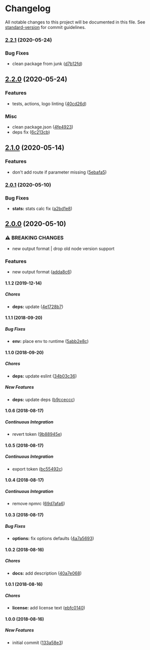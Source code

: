 # Changelog

All notable changes to this project will be documented in this file. See [standard-version](https://github.com/conventional-changelog/standard-version) for commit guidelines.

### [2.2.1](https://github.com/SkeLLLa/fastify-status/compare/v2.2.0...v2.2.1) (2020-05-24)

### Bug Fixes

- clean package from junk ([d7b12fd](https://github.com/SkeLLLa/fastify-status/commit/d7b12fdcaa805f36a9792149793adfe7be6d04f6))

## [2.2.0](https://github.com/SkeLLLa/fastify-status/compare/v2.1.0...v2.2.0) (2020-05-24)

### Features

- tests, actions, logo linting ([40cd26d](https://github.com/SkeLLLa/fastify-status/commit/40cd26d42903caa966239b5c245de11ae3903ab9))

### Misc

- clean package.json ([4fe4923](https://github.com/SkeLLLa/fastify-status/commit/4fe4923085cd936ea6bfc6e3a90556d764f1a3ad))
- deps fix ([6c213cb](https://github.com/SkeLLLa/fastify-status/commit/6c213cb4b1f1b5ab4fbe7aaa3e78fe8456590be1))

## [2.1.0](https://gitlab.com/m03geek/fastify-status/compare/v2.0.1...v2.1.0) (2020-05-14)

### Features

- don't add route if parameter missing ([5ebafa5](https://gitlab.com/m03geek/fastify-status/commit/5ebafa5c4829929fe2e52f5e156a1bb01196df23))

### [2.0.1](https://gitlab.com/m03geek/fastify-status/compare/v2.0.0...v2.0.1) (2020-05-10)

### Bug Fixes

- **stats:** stats calc fix ([a2bd1e8](https://gitlab.com/m03geek/fastify-status/commit/a2bd1e8585eee3b4e450a5bf54ecf7a9a1ad9ca2))

## [2.0.0](https://gitlab.com/m03geek/fastify-status/compare/v1.1.2...v2.0.0) (2020-05-10)

### ⚠ BREAKING CHANGES

- new output format | drop old node version support

### Features

- new output format ([adda8c6](https://gitlab.com/m03geek/fastify-status/commit/adda8c60ef84f63f156cdab04552dd77ce8bf1f1))

#### 1.1.2 (2019-12-14)

##### Chores

- **deps:** update ([4e1728b7](https://github.com/SkeLLLa/fastify-status/commit/4e1728b7c344fe5ff7c85ee1f15e726031fc3b53))

#### 1.1.1 (2018-09-20)

##### Bug Fixes

- **env:** place env to runtime ([5abb2e8c](https://github.com/SkeLLLa/fastify-status/commit/5abb2e8c04ca4c73496d2339dc53a02db09bd6a8))

#### 1.1.0 (2018-09-20)

##### Chores

- **deps:** update eslint ([34b03c36](https://github.com/SkeLLLa/fastify-status/commit/34b03c369c1dab1d1c987f6dcbe379bb7fadbaaa))

##### New Features

- **deps:** update deps ([b9cceccc](https://github.com/SkeLLLa/fastify-status/commit/b9cceccc1ec672253c99f3ae65fe6f651db03d72))

#### 1.0.6 (2018-08-17)

##### Continuous Integration

- revert token ([9b88945e](https://github.com/SkeLLLa/fastify-status/commit/9b88945ee670230f13db7c5e800636c4146c289c))

#### 1.0.5 (2018-08-17)

##### Continuous Integration

- export token ([bc55492c](https://github.com/SkeLLLa/fastify-status/commit/bc55492c8b7f9e8addfaa101cc6c4cf6abd8e0c2))

#### 1.0.4 (2018-08-17)

##### Continuous Integration

- remove npmrc ([69d7afa6](https://github.com/SkeLLLa/fastify-status/commit/69d7afa6d3a23b907f37ec40c45d397a9d7b6857))

#### 1.0.3 (2018-08-17)

##### Bug Fixes

- **options:** fix options defaults ([4a7a5693](https://github.com/SkeLLLa/fastify-status/commit/4a7a5693f5c63cdc8b0991a4f5d1ecd3d3a4f477))

#### 1.0.2 (2018-08-16)

##### Chores

- **docs:** add description ([40a7e068](https://github.com/SkeLLLa/fastify-status/commit/40a7e068f62340a1fed6d7c980145c938848c571))

#### 1.0.1 (2018-08-16)

##### Chores

- **license:** add license text ([ebfc0140](https://github.com/SkeLLLa/fastify-status/commit/ebfc01401dadd8e2cdb5e3b9bfdfa1276f02d518))

#### 1.0.0 (2018-08-16)

##### New Features

- initial commit ([133a58e3](https://github.com/SkeLLLa/fastify-status/commit/133a58e38fc760b39e1a8b69a889d56045dbe5fb))

